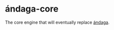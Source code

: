 # ándaga-core

The core engine that will eventually replace [ándaga](https://github.com/ckipp01/andaga).
